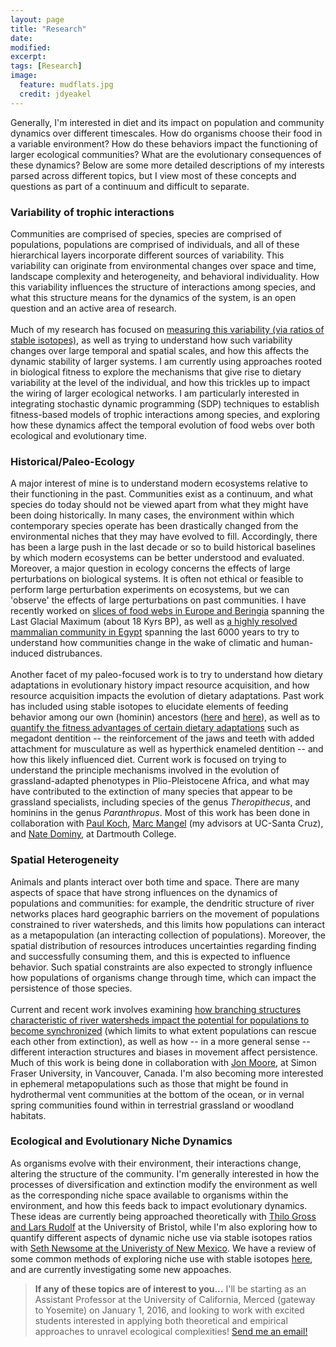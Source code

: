 ```yaml
---
layout: page
title: "Research"
date: 
modified:
excerpt:
tags: [Research]
image:
  feature: mudflats.jpg
  credit: jdyeakel
---
```


Generally, I'm interested in diet and its impact on population and community dynamics over different timescales.
How do organisms choose their food in a variable environment?
How do these behaviors impact the functioning of larger ecological communities?
What are the evolutionary consequences of these dynamics?
Below are some more detailed descriptions of my interests parsed across different topics, but I view most of these concepts and questions as part of a continuum and difficult to separate.

### Variability of trophic interactions

Communities are comprised of species, species are comprised of populations, populations are comprised of individuals, and all of these hierarchical layers incorporate different sources of variability.
This variability can originate from environmental changes over space and time, landscape complexity and heterogeneity, and behavioral individuality.
How this variability influences the structure of interactions among species, and what this structure means for the dynamics of the system, is an open question and an active area of research.  
<br>
Much of my research has focused on [measuring this variability (via ratios of stable isotopes)](http://rsif.royalsocietypublishing.org/content/9/77/3219.short), as well as trying to understand how such variability changes over large temporal and spatial scales, and how this affects the dynamic stability of larger systems.
I am currently using approaches rooted in biological fitness to explore the mechanisms that give rise to dietary variability at the level of the individual, and how this trickles up to impact the wiring of larger ecological networks.
I am particularly interested in integrating stochastic dynamic programming (SDP) techniques to establish fitness-based models of trophic interactions among species, and exploring how these dynamics affect the temporal evolution of food webs over both ecological and evolutionary time. 

### Historical/Paleo-Ecology

A major interest of mine is to understand modern ecosystems relative to their functioning in the past.
Communities exist as a continuum, and what species do today should not be viewed apart from what they might have been doing historically.
In many cases, the environment within which contemporary species operate has been drastically changed from the environmental niches that they may have evolved to fill.
Accordingly, there has been a large push in the last decade or so to build historical baselines by which modern ecosystems can be better understood and evaluated.
Moreover, a major question in ecology concerns the effects of large perturbations on biological systems.
It is often not ethical or feasible to perform large perturbation experiments on ecosystems, but we can 'observe' the effects of large perturbations on past communities.
I have recently worked on [slices of food webs in Europe and Beringia](/posts/dietary-flexibility-food-webs-and-the-last-glacial-maximum/) spanning the Last Glacial Maximum (about 18 Kyrs BP), as well as [a highly resolved mammalian community in Egypt](/posts/collapse-of-an-ancient-egyptian-food-web-in-pnas/) spanning the last 6000 years to try to understand how communities change in the wake of climatic and human-induced distrubances.   
<br>
Another facet of my paleo-focused work is to try to understand how dietary adaptations in evolutionary history impact resource acquisition, and how resource acquisition impacts the evolution of dietary adaptations.
Past work has included using stable isotopes to elucidate elements of feeding behavior among our own (hominin) ancestors ([here](http://rspb.royalsocietypublishing.org/content/274/1619/1723.short) and [here](http://link.springer.com/article/10.1007/s11692-008-9026-7#page-1)), as well as to [quantify the fitness advantages of certain dietary adaptations](http://onlinelibrary.wiley.com/doi/10.1111/evo.12240/full) such as megadont dentition -- the reinforcement of the jaws and teeth with added attachment for musculature as well as hyperthick enameled dentition -- and how this likely influenced diet.
Current work is focused on trying to understand the principle mechanisms involved in the evolution of grassland-adapted phenotypes in Plio-Pleistocene Africa, and what may have contributed to the extinction of many species that appear to be grassland specialists, including species of the genus *Theropithecus*, and hominins in the genus *Paranthropus*.
Most of this work has been done in collaboration with [Paul Koch](http://www.es.ucsc.edu/~pkoch/), [Marc Mangel](http://users.soe.ucsc.edu/~msmangel/) (my advisors at UC-Santa Cruz), and [Nate Dominy](https://biology.dartmouth.edu/people/nathaniel-j-dominy), at Dartmouth College.

### Spatial Heterogeneity

Animals and plants interact over both time and space.
There are many aspects of space that have strong influences on the dynamics of populations and communities: for example, the dendritic structure of river networks places hard geographic barriers on the movement of populations constrained to river watersheds, and this limits how populations can interact as a metapopulation (an interacting  collection of populations).
Moreover, the spatial distribution of resources introduces uncertainties regarding finding and successfully consuming them, and this is expected to influence behavior.
Such spatial constraints are also expected to strongly influence how populations of organisms change through time, which can impact the persistence of those species.  
<br>
Current and recent work involves examining [how branching structures characteristic of river watersheds impact the potential for populations to become synchronized](/posts/synchronisation-and-stability-in-river-metapopulation-networks-in-ecology-letters/) (which limits to what extent populations can rescue each other from extinction), as well as how -- in a more general sense -- different interaction structures and biases in movement affect persistence.
Much of this work is being done in collaboration with [Jon Moore](http://moorelab.wix.com/moorelab), at Simon Fraser University, in Vancouver, Canada.
I'm also becoming more interested in ephemeral metapopulations such as those that might be found in hydrothermal vent communities at the bottom of the ocean, or in vernal spring communities found within in terrestrial grassland or woodland habitats.



### Ecological and Evolutionary Niche Dynamics

As organisms evolve with their environment, their interactions change, altering the structure of the community.
I'm generally interested in how the processes of diversification and extinction modify the environment as well as the corresponding niche space available to organisms within the environment, and how this feeds back to impact evolutionary dynamics.
These ideas are currently being approached theoretically with [Thilo Gross and Lars Rudolf](http://biond.org) at the University of Bristol, while I'm also exploring how to quantify different aspects of dynamic niche use via stable isotopes ratios with [Seth Newsome at the Univeristy of New Mexico](http://sethnewsome.org/sethnewsome/Home.html).
We have a review of some common methods of exploring niche use with stable isotopes [here](http://asmjournals.org/doi/abs/10.1644/11-MAMM-S-187.1), and are currently investigating some new appoaches.
<br>
> **If any of these topics are of interest to you...**
> I'll be starting as an Assistant Professor at the University of California, Merced (gateway to Yosemite) on January 1, 2016, and looking to work with excited students interested in applying both theoretical and empirical approaches to unravel ecological complexities! [Send me an email!](mailto:jdyeakel@gmail.com)

